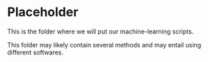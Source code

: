 # Placeholder

This is the folder where we will put our machine-learning scripts. 

This folder may likely contain several methods and may entail using different softwares.